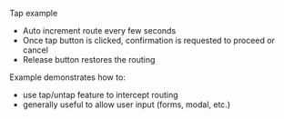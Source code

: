 Tap example
- Auto increment route every few seconds
- Once tap button is clicked, confirmation is requested to proceed or cancel
- Release button restores the routing

Example demonstrates how to:
- use tap/untap feature to intercept routing
- generally useful to allow user input (forms, modal, etc.)
